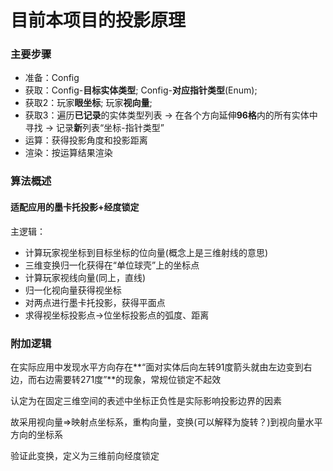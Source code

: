 # 目前本项目的投影原理
### 主要步骤
- 准备：Config
- 获取：Config-**目标实体类型**; Config-**对应指针类型**(Enum);
- 获取2：玩家**眼坐标**; 玩家**视向量**;
- 获取3：遍历**已记录**的实体类型列表 -> 在各个方向延伸**96格**内的所有实体中寻找 -> 记录**新**列表“坐标-指针类型”
- 运算：获得投影角度和投影距离
- 渲染：按运算结果渲染

### 算法概述
#### 适配应用的墨卡托投影+经度锁定
主逻辑：
- 计算玩家视坐标到目标坐标的位向量(概念上是三维射线的意思)
- 三维变换归一化获得在“单位球壳”上的坐标点
- 计算玩家视线向量(同上，直线)
- 归一化视向量获得视坐标
- 对两点进行墨卡托投影，获得平面点
- 求得视坐标投影点->位坐标投影点的弧度、距离


### 附加逻辑
在实际应用中发现水平方向存在**“面对实体后向左转91度箭头就由左边变到右边，而右边需要转271度”**的现象，常规位锁定不起效

认定为在固定三维空间的表述中坐标正负性是实际影响投影边界的因素

故采用视向量=>映射点坐标系，重构向量，变换(可以解释为旋转？)到视向量水平方向的坐标系

验证此变换，定义为三维前向经度锁定